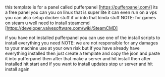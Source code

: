 this template is for a panel called pufferpanel [https://pufferpanel.com/] its a free panel you can you on linux that is super lite it can even run on a vps 
you can also setup docker stuff if ur into that kinda stuff
NOTE: for games on steam u well need to install steamcmd [https://developer.valvesoftware.com/wiki/SteamCMD]

if you have not installed pufferpanel you can use one of the install scripts to install everything you need 
NOTE: we are not responsible for any damages to your machine use at your own risk 
but if you have already have everything installed then just create a template and copy the json and paste it into pufferpanel then after that make a server and hit install then after installed hit start and if you want to install updates stop ur server and hit install again 